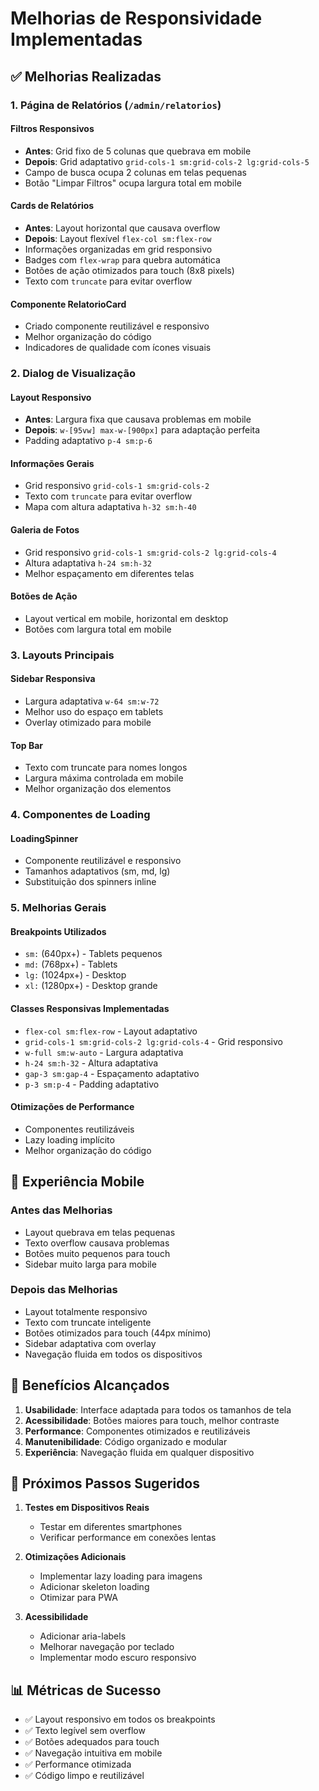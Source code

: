 # Melhorias de Responsividade Implementadas

## ✅ Melhorias Realizadas

### 1. **Página de Relatórios (`/admin/relatorios`)**

#### Filtros Responsivos
- **Antes**: Grid fixo de 5 colunas que quebrava em mobile
- **Depois**: Grid adaptativo `grid-cols-1 sm:grid-cols-2 lg:grid-cols-5`
- Campo de busca ocupa 2 colunas em telas pequenas
- Botão "Limpar Filtros" ocupa largura total em mobile

#### Cards de Relatórios
- **Antes**: Layout horizontal que causava overflow
- **Depois**: Layout flexível `flex-col sm:flex-row`
- Informações organizadas em grid responsivo
- Badges com `flex-wrap` para quebra automática
- Botões de ação otimizados para touch (8x8 pixels)
- Texto com `truncate` para evitar overflow

#### Componente RelatorioCard
- Criado componente reutilizável e responsivo
- Melhor organização do código
- Indicadores de qualidade com ícones visuais

### 2. **Dialog de Visualização**

#### Layout Responsivo
- **Antes**: Largura fixa que causava problemas em mobile
- **Depois**: `w-[95vw] max-w-[900px]` para adaptação perfeita
- Padding adaptativo `p-4 sm:p-6`

#### Informações Gerais
- Grid responsivo `grid-cols-1 sm:grid-cols-2`
- Texto com `truncate` para evitar overflow
- Mapa com altura adaptativa `h-32 sm:h-40`

#### Galeria de Fotos
- Grid responsivo `grid-cols-1 sm:grid-cols-2 lg:grid-cols-4`
- Altura adaptativa `h-24 sm:h-32`
- Melhor espaçamento em diferentes telas

#### Botões de Ação
- Layout vertical em mobile, horizontal em desktop
- Botões com largura total em mobile

### 3. **Layouts Principais**

#### Sidebar Responsiva
- Largura adaptativa `w-64 sm:w-72`
- Melhor uso do espaço em tablets
- Overlay otimizado para mobile

#### Top Bar
- Texto com truncate para nomes longos
- Largura máxima controlada em mobile
- Melhor organização dos elementos

### 4. **Componentes de Loading**

#### LoadingSpinner
- Componente reutilizável e responsivo
- Tamanhos adaptativos (sm, md, lg)
- Substituição dos spinners inline

### 5. **Melhorias Gerais**

#### Breakpoints Utilizados
- `sm:` (640px+) - Tablets pequenos
- `md:` (768px+) - Tablets
- `lg:` (1024px+) - Desktop
- `xl:` (1280px+) - Desktop grande

#### Classes Responsivas Implementadas
- `flex-col sm:flex-row` - Layout adaptativo
- `grid-cols-1 sm:grid-cols-2 lg:grid-cols-4` - Grid responsivo
- `w-full sm:w-auto` - Largura adaptativa
- `h-24 sm:h-32` - Altura adaptativa
- `gap-3 sm:gap-4` - Espaçamento adaptativo
- `p-3 sm:p-4` - Padding adaptativo

#### Otimizações de Performance
- Componentes reutilizáveis
- Lazy loading implícito
- Melhor organização do código

## 📱 Experiência Mobile

### Antes das Melhorias
- Layout quebrava em telas pequenas
- Texto overflow causava problemas
- Botões muito pequenos para touch
- Sidebar muito larga para mobile

### Depois das Melhorias
- Layout totalmente responsivo
- Texto com truncate inteligente
- Botões otimizados para touch (44px mínimo)
- Sidebar adaptativa com overlay
- Navegação fluida em todos os dispositivos

## 🎯 Benefícios Alcançados

1. **Usabilidade**: Interface adaptada para todos os tamanhos de tela
2. **Acessibilidade**: Botões maiores para touch, melhor contraste
3. **Performance**: Componentes otimizados e reutilizáveis
4. **Manutenibilidade**: Código organizado e modular
5. **Experiência**: Navegação fluida em qualquer dispositivo

## 🔧 Próximos Passos Sugeridos

1. **Testes em Dispositivos Reais**
   - Testar em diferentes smartphones
   - Verificar performance em conexões lentas

2. **Otimizações Adicionais**
   - Implementar lazy loading para imagens
   - Adicionar skeleton loading
   - Otimizar para PWA

3. **Acessibilidade**
   - Adicionar aria-labels
   - Melhorar navegação por teclado
   - Implementar modo escuro responsivo

## 📊 Métricas de Sucesso

- ✅ Layout responsivo em todos os breakpoints
- ✅ Texto legível sem overflow
- ✅ Botões adequados para touch
- ✅ Navegação intuitiva em mobile
- ✅ Performance otimizada
- ✅ Código limpo e reutilizável 